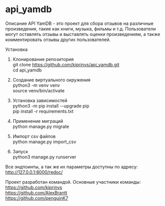 # api_yamdb

Описание
API YamDB - это проект для сбора отзывов на различные произведения, такие как книги, музыка, фильмы и т.д.
Пользователи могут оставлять отзывы и выставлять оценки произведениям, а также комментировать отзывы других пользователей.

Установка

1. Клонирование репозитория  
git clone https://github.com/kiprinvs/api_yamdb.git   
cd api_yamdb  


2. Создание виртуального окружения  
python3 -m venv venv  
source venv/bin/activate  


3. Установка зависимостей  
python3 -m pip install --upgrade pip  
pip install -r requirements.txt  


4. Применение миграций  
python manage.py migrate  


5. Импорт csv файлов  
python manage.py import_csv


6. Запуск  
python3 manage.py runserver  


Все эндпоинты, а так же их параметры доступны по адресу:   
http://127.0.0.1:8000/redoc/  


Проект разработан командой. Основные участники команды:  
https://github.com/kiprinvs  
https://github.com/AlexBrantt  
https://github.com/penguinK7  